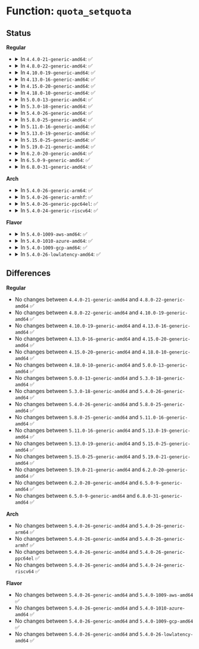# Function: <code>quota_setquota</code>

## Status
<b>Regular</b>
<ul>
<li>
<details>
<summary>In <code>4.4.0-21-generic-amd64</code>: ✅</summary>

```c
int quota_setquota(struct super_block * sb, int type, qid_t id, void * addr)
```

```json
{
  "name": "quota_setquota",
  "collision_type": "Unique Static",
  "inline_type": "No",
  "funcs": [
    {
      "addr": 18446744071581423392,
      "name": "quota_setquota",
      "external": false,
      "loc": "fs/quota/quota.c:251",
      "file": "fs/quota/quota.c",
      "inline": "seen, unknown",
      "caller_inline": [],
      "caller_func": [
        "fs/quota/quota.c:SyS_quotactl"
      ]
    }
  ],
  "symbols": [
    {
      "addr": 18446744071581423392,
      "name": "quota_setquota",
      "section": ".text",
      "bind": "STB_LOCAL",
      "size": 471
    }
  ]
}
```
</details>
</li>
<li>
<details>
<summary>In <code>4.8.0-22-generic-amd64</code>: ✅</summary>

```c
int quota_setquota(struct super_block * sb, int type, qid_t id, void * addr)
```

```json
{
  "name": "quota_setquota",
  "collision_type": "Unique Static",
  "inline_type": "No",
  "funcs": [
    {
      "addr": 18446744071581605024,
      "name": "quota_setquota",
      "external": false,
      "loc": "fs/quota/quota.c:279",
      "file": "fs/quota/quota.c",
      "inline": "seen, unknown",
      "caller_inline": [],
      "caller_func": [
        "fs/quota/quota.c:SyS_quotactl"
      ]
    }
  ],
  "symbols": [
    {
      "addr": 18446744071581605024,
      "name": "quota_setquota",
      "section": ".text",
      "bind": "STB_LOCAL",
      "size": 480
    }
  ]
}
```
</details>
</li>
<li>
<details>
<summary>In <code>4.10.0-19-generic-amd64</code>: ✅</summary>

```c
int quota_setquota(struct super_block * sb, int type, qid_t id, void * addr)
```

```json
{
  "name": "quota_setquota",
  "collision_type": "Unique Static",
  "inline_type": "No",
  "funcs": [
    {
      "addr": 18446744071581693552,
      "name": "quota_setquota",
      "external": false,
      "loc": "fs/quota/quota.c:275",
      "file": "fs/quota/quota.c",
      "inline": "seen, unknown",
      "caller_inline": [],
      "caller_func": [
        "fs/quota/quota.c:SyS_quotactl"
      ]
    }
  ],
  "symbols": [
    {
      "addr": 18446744071581693552,
      "name": "quota_setquota",
      "section": ".text",
      "bind": "STB_LOCAL",
      "size": 480
    }
  ]
}
```
</details>
</li>
<li>
<details>
<summary>In <code>4.13.0-16-generic-amd64</code>: ✅</summary>

```c
int quota_setquota(struct super_block * sb, int type, qid_t id, void * addr)
```

```json
{
  "name": "quota_setquota",
  "collision_type": "Unique Static",
  "inline_type": "No",
  "funcs": [
    {
      "addr": 18446744071581747408,
      "name": "quota_setquota",
      "external": false,
      "loc": "fs/quota/quota.c:275",
      "file": "fs/quota/quota.c",
      "inline": "seen, unknown",
      "caller_inline": [],
      "caller_func": [
        "fs/quota/quota.c:SyS_quotactl"
      ]
    }
  ],
  "symbols": [
    {
      "addr": 18446744071581747408,
      "name": "quota_setquota",
      "section": ".text",
      "bind": "STB_LOCAL",
      "size": 488
    }
  ]
}
```
</details>
</li>
<li>
<details>
<summary>In <code>4.15.0-20-generic-amd64</code>: ✅</summary>

```c
int quota_setquota(struct super_block * sb, int type, qid_t id, void * addr)
```

```json
{
  "name": "quota_setquota",
  "collision_type": "Unique Static",
  "inline_type": "No",
  "funcs": [
    {
      "addr": 18446744071581894512,
      "name": "quota_setquota",
      "external": false,
      "loc": "fs/quota/quota.c:276",
      "file": "fs/quota/quota.c",
      "inline": "seen, unknown",
      "caller_inline": [],
      "caller_func": [
        "fs/quota/quota.c:SyS_quotactl"
      ]
    }
  ],
  "symbols": [
    {
      "addr": 18446744071581894512,
      "name": "quota_setquota",
      "section": ".text",
      "bind": "STB_LOCAL",
      "size": 494
    }
  ]
}
```
</details>
</li>
<li>
<details>
<summary>In <code>4.18.0-10-generic-amd64</code>: ✅</summary>

```c
int quota_setquota(struct super_block * sb, int type, qid_t id, void * addr)
```

```json
{
  "name": "quota_setquota",
  "collision_type": "Unique Static",
  "inline_type": "No",
  "funcs": [
    {
      "addr": 18446744071582079056,
      "name": "quota_setquota",
      "external": false,
      "loc": "fs/quota/quota.c:277",
      "file": "fs/quota/quota.c",
      "inline": "seen, unknown",
      "caller_inline": [],
      "caller_func": [
        "fs/quota/quota.c:kernel_quotactl"
      ]
    }
  ],
  "symbols": [
    {
      "addr": 18446744071582079056,
      "name": "quota_setquota",
      "section": ".text",
      "bind": "STB_LOCAL",
      "size": 486
    }
  ]
}
```
</details>
</li>
<li>
<details>
<summary>In <code>5.0.0-13-generic-amd64</code>: ✅</summary>

```c
int quota_setquota(struct super_block * sb, int type, qid_t id, void * addr)
```

```json
{
  "name": "quota_setquota",
  "collision_type": "Unique Static",
  "inline_type": "No",
  "funcs": [
    {
      "addr": 18446744071582171760,
      "name": "quota_setquota",
      "external": false,
      "loc": "fs/quota/quota.c:275",
      "file": "fs/quota/quota.c",
      "inline": "seen, unknown",
      "caller_inline": [],
      "caller_func": [
        "fs/quota/quota.c:kernel_quotactl"
      ]
    }
  ],
  "symbols": [
    {
      "addr": 18446744071582171760,
      "name": "quota_setquota",
      "section": ".text",
      "bind": "STB_LOCAL",
      "size": 486
    }
  ]
}
```
</details>
</li>
<li>
<details>
<summary>In <code>5.3.0-18-generic-amd64</code>: ✅</summary>

```c
int quota_setquota(struct super_block * sb, int type, qid_t id, void * addr)
```

```json
{
  "name": "quota_setquota",
  "collision_type": "Unique Static",
  "inline_type": "No",
  "funcs": [
    {
      "addr": 18446744071582334704,
      "name": "quota_setquota",
      "external": false,
      "loc": "fs/quota/quota.c:275",
      "file": "fs/quota/quota.c",
      "inline": "seen, unknown",
      "caller_inline": [],
      "caller_func": [
        "fs/quota/quota.c:do_quotactl"
      ]
    }
  ],
  "symbols": [
    {
      "addr": 18446744071582334704,
      "name": "quota_setquota",
      "section": ".text",
      "bind": "STB_LOCAL",
      "size": 481
    }
  ]
}
```
</details>
</li>
<li>
<details>
<summary>In <code>5.4.0-26-generic-amd64</code>: ✅</summary>

```c
int quota_setquota(struct super_block * sb, int type, qid_t id, void * addr)
```

```json
{
  "name": "quota_setquota",
  "collision_type": "Unique Static",
  "inline_type": "No",
  "funcs": [
    {
      "addr": 18446744071582433888,
      "name": "quota_setquota",
      "external": false,
      "loc": "fs/quota/quota.c:275",
      "file": "fs/quota/quota.c",
      "inline": "seen, unknown",
      "caller_inline": [],
      "caller_func": [
        "fs/quota/quota.c:do_quotactl"
      ]
    }
  ],
  "symbols": [
    {
      "addr": 18446744071582433888,
      "name": "quota_setquota",
      "section": ".text",
      "bind": "STB_LOCAL",
      "size": 481
    }
  ]
}
```
</details>
</li>
<li>
<details>
<summary>In <code>5.8.0-25-generic-amd64</code>: ✅</summary>

```c
int quota_setquota(struct super_block * sb, int type, qid_t id, void * addr)
```

```json
{
  "name": "quota_setquota",
  "collision_type": "Unique Static",
  "inline_type": "No",
  "funcs": [
    {
      "addr": 18446744071582728656,
      "name": "quota_setquota",
      "external": false,
      "loc": "fs/quota/quota.c:273",
      "file": "fs/quota/quota.c",
      "inline": "seen, unknown",
      "caller_inline": [],
      "caller_func": [
        "fs/quota/quota.c:do_quotactl"
      ]
    }
  ],
  "symbols": [
    {
      "addr": 18446744071582728656,
      "name": "quota_setquota",
      "section": ".text",
      "bind": "STB_LOCAL",
      "size": 304
    }
  ]
}
```
</details>
</li>
<li>
<details>
<summary>In <code>5.11.0-16-generic-amd64</code>: ✅</summary>

```c
int quota_setquota(struct super_block * sb, int type, qid_t id, void * addr)
```

```json
{
  "name": "quota_setquota",
  "collision_type": "Unique Static",
  "inline_type": "No",
  "funcs": [
    {
      "addr": 18446744071582802208,
      "name": "quota_setquota",
      "external": false,
      "loc": "fs/quota/quota.c:285",
      "file": "fs/quota/quota.c",
      "inline": "seen, unknown",
      "caller_inline": [],
      "caller_func": [
        "fs/quota/quota.c:do_quotactl"
      ]
    }
  ],
  "symbols": [
    {
      "addr": 18446744071582802208,
      "name": "quota_setquota",
      "section": ".text",
      "bind": "STB_LOCAL",
      "size": 364
    }
  ]
}
```
</details>
</li>
<li>
<details>
<summary>In <code>5.13.0-19-generic-amd64</code>: ✅</summary>

```c
int quota_setquota(struct super_block * sb, int type, qid_t id, void * addr)
```

```json
{
  "name": "quota_setquota",
  "collision_type": "Unique Static",
  "inline_type": "No",
  "funcs": [
    {
      "addr": 18446744071582829936,
      "name": "quota_setquota",
      "external": false,
      "loc": "fs/quota/quota.c:286",
      "file": "fs/quota/quota.c",
      "inline": "seen, unknown",
      "caller_inline": [],
      "caller_func": [
        "fs/quota/quota.c:do_quotactl"
      ]
    }
  ],
  "symbols": [
    {
      "addr": 18446744071582829936,
      "name": "quota_setquota",
      "section": ".text",
      "bind": "STB_LOCAL",
      "size": 543
    }
  ]
}
```
</details>
</li>
<li>
<details>
<summary>In <code>5.15.0-25-generic-amd64</code>: ✅</summary>

```c
int quota_setquota(struct super_block * sb, int type, qid_t id, void * addr)
```

```json
{
  "name": "quota_setquota",
  "collision_type": "Unique Static",
  "inline_type": "No",
  "funcs": [
    {
      "addr": 18446744071583162416,
      "name": "quota_setquota",
      "external": false,
      "loc": "fs/quota/quota.c:286",
      "file": "fs/quota/quota.c",
      "inline": "seen, unknown",
      "caller_inline": [],
      "caller_func": [
        "fs/quota/quota.c:do_quotactl"
      ]
    }
  ],
  "symbols": [
    {
      "addr": 18446744071583162416,
      "name": "quota_setquota",
      "section": ".text",
      "bind": "STB_LOCAL",
      "size": 540
    }
  ]
}
```
</details>
</li>
<li>
<details>
<summary>In <code>5.19.0-21-generic-amd64</code>: ✅</summary>

```c
int quota_setquota(struct super_block * sb, int type, qid_t id, void * addr)
```

```json
{
  "name": "quota_setquota",
  "collision_type": "Unique Static",
  "inline_type": "No",
  "funcs": [
    {
      "addr": 18446744071583653104,
      "name": "quota_setquota",
      "external": false,
      "loc": "fs/quota/quota.c:287",
      "file": "fs/quota/quota.c",
      "inline": "seen, unknown",
      "caller_inline": [],
      "caller_func": [
        "fs/quota/quota.c:do_quotactl"
      ]
    }
  ],
  "symbols": [
    {
      "addr": 18446744071583653104,
      "name": "quota_setquota",
      "section": ".text",
      "bind": "STB_LOCAL",
      "size": 588
    }
  ]
}
```
</details>
</li>
<li>
<details>
<summary>In <code>6.2.0-20-generic-amd64</code>: ✅</summary>

```c
int quota_setquota(struct super_block * sb, int type, qid_t id, void * addr)
```

```json
{
  "name": "quota_setquota",
  "collision_type": "Unique Static",
  "inline_type": "No",
  "funcs": [
    {
      "addr": 18446744071584259136,
      "name": "quota_setquota",
      "external": false,
      "loc": "fs/quota/quota.c:287",
      "file": "fs/quota/quota.c",
      "inline": "seen, unknown",
      "caller_inline": [],
      "caller_func": [
        "fs/quota/quota.c:do_quotactl"
      ]
    }
  ],
  "symbols": [
    {
      "addr": 18446744071584259136,
      "name": "quota_setquota",
      "section": ".text",
      "bind": "STB_LOCAL",
      "size": 588
    }
  ]
}
```
</details>
</li>
<li>
<details>
<summary>In <code>6.5.0-9-generic-amd64</code>: ✅</summary>

```c
int quota_setquota(struct super_block * sb, int type, qid_t id, void * addr)
```

```json
{
  "name": "quota_setquota",
  "collision_type": "Unique Static",
  "inline_type": "No",
  "funcs": [
    {
      "addr": 18446744071584489472,
      "name": "quota_setquota",
      "external": false,
      "loc": "fs/quota/quota.c:287",
      "file": "fs/quota/quota.c",
      "inline": "seen, unknown",
      "caller_inline": [],
      "caller_func": [
        "fs/quota/quota.c:do_quotactl"
      ]
    }
  ],
  "symbols": [
    {
      "addr": 18446744071584489472,
      "name": "quota_setquota",
      "section": ".text",
      "bind": "STB_LOCAL",
      "size": 605
    }
  ]
}
```
</details>
</li>
<li>
<details>
<summary>In <code>6.8.0-31-generic-amd64</code>: ✅</summary>

```c
int quota_setquota(struct super_block * sb, int type, qid_t id, void * addr)
```

```json
{
  "name": "quota_setquota",
  "collision_type": "Unique Static",
  "inline_type": "No",
  "funcs": [
    {
      "addr": 18446744071584712432,
      "name": "quota_setquota",
      "external": false,
      "loc": "fs/quota/quota.c:287",
      "file": "fs/quota/quota.c",
      "inline": "seen, unknown",
      "caller_inline": [],
      "caller_func": [
        "fs/quota/quota.c:do_quotactl"
      ]
    }
  ],
  "symbols": [
    {
      "addr": 18446744071584712432,
      "name": "quota_setquota",
      "section": ".text",
      "bind": "STB_LOCAL",
      "size": 605
    }
  ]
}
```
</details>
</li>
</ul>
<b>Arch</b>
<ul>
<li>
<details>
<summary>In <code>5.4.0-26-generic-arm64</code>: ✅</summary>

```c
int quota_setquota(struct super_block * sb, int type, qid_t id, void * addr)
```

```json
{
  "name": "quota_setquota",
  "collision_type": "Unique Static",
  "inline_type": "No",
  "funcs": [
    {
      "addr": 18446603336494047368,
      "name": "quota_setquota",
      "external": false,
      "loc": "fs/quota/quota.c:275",
      "file": "fs/quota/quota.c",
      "inline": "seen, unknown",
      "caller_inline": [],
      "caller_func": [
        "fs/quota/quota.c:do_quotactl"
      ]
    }
  ],
  "symbols": [
    {
      "addr": 18446603336494047368,
      "name": "quota_setquota",
      "section": ".text",
      "bind": "STB_LOCAL",
      "size": 456
    }
  ]
}
```
</details>
</li>
<li>
<details>
<summary>In <code>5.4.0-26-generic-armhf</code>: ✅</summary>

```c
int quota_setquota(struct super_block * sb, int type, qid_t id, void * addr)
```

```json
{
  "name": "quota_setquota",
  "collision_type": "Unique Static",
  "inline_type": "No",
  "funcs": [
    {
      "addr": 3227508136,
      "name": "quota_setquota",
      "external": false,
      "loc": "fs/quota/quota.c:275",
      "file": "fs/quota/quota.c",
      "inline": "seen, unknown",
      "caller_inline": [],
      "caller_func": [
        "fs/quota/quota.c:do_quotactl"
      ]
    }
  ],
  "symbols": [
    {
      "addr": 3227508136,
      "name": "quota_setquota",
      "section": ".text",
      "bind": "STB_LOCAL",
      "size": 604
    }
  ]
}
```
</details>
</li>
<li>
<details>
<summary>In <code>5.4.0-26-generic-ppc64el</code>: ✅</summary>

```c
int quota_setquota(struct super_block * sb, int type, qid_t id, void * addr)
```

```json
{
  "name": "quota_setquota",
  "collision_type": "Unique Static",
  "inline_type": "No",
  "funcs": [
    {
      "addr": 13835058055287701856,
      "name": "quota_setquota",
      "external": false,
      "loc": "fs/quota/quota.c:275",
      "file": "fs/quota/quota.c",
      "inline": "seen, unknown",
      "caller_inline": [],
      "caller_func": [
        "fs/quota/quota.c:do_quotactl"
      ]
    }
  ],
  "symbols": [
    {
      "addr": 13835058055287701856,
      "name": "quota_setquota",
      "section": ".text",
      "bind": "STB_LOCAL",
      "size": 604
    }
  ]
}
```
</details>
</li>
<li>
<details>
<summary>In <code>5.4.0-24-generic-riscv64</code>: ✅</summary>

```c
int quota_setquota(struct super_block * sb, int type, qid_t id, void * addr)
```

```json
{
  "name": "quota_setquota",
  "collision_type": "Unique Static",
  "inline_type": "No",
  "funcs": [
    {
      "addr": 18446743936273549286,
      "name": "quota_setquota",
      "external": false,
      "loc": "fs/quota/quota.c:275",
      "file": "fs/quota/quota.c",
      "inline": "seen, unknown",
      "caller_inline": [],
      "caller_func": [
        "fs/quota/quota.c:do_quotactl"
      ]
    }
  ],
  "symbols": [
    {
      "addr": 18446743936273549286,
      "name": "quota_setquota",
      "section": ".text",
      "bind": "STB_LOCAL",
      "size": 426
    }
  ]
}
```
</details>
</li>
</ul>
<b>Flavor</b>
<ul>
<li>
<details>
<summary>In <code>5.4.0-1009-aws-amd64</code>: ✅</summary>

```c
int quota_setquota(struct super_block * sb, int type, qid_t id, void * addr)
```

```json
{
  "name": "quota_setquota",
  "collision_type": "Unique Static",
  "inline_type": "No",
  "funcs": [
    {
      "addr": 18446744071582402624,
      "name": "quota_setquota",
      "external": false,
      "loc": "fs/quota/quota.c:275",
      "file": "fs/quota/quota.c",
      "inline": "seen, unknown",
      "caller_inline": [],
      "caller_func": [
        "fs/quota/quota.c:do_quotactl"
      ]
    }
  ],
  "symbols": [
    {
      "addr": 18446744071582402624,
      "name": "quota_setquota",
      "section": ".text",
      "bind": "STB_LOCAL",
      "size": 481
    }
  ]
}
```
</details>
</li>
<li>
<details>
<summary>In <code>5.4.0-1010-azure-amd64</code>: ✅</summary>

```c
int quota_setquota(struct super_block * sb, int type, qid_t id, void * addr)
```

```json
{
  "name": "quota_setquota",
  "collision_type": "Unique Static",
  "inline_type": "No",
  "funcs": [
    {
      "addr": 18446744071582340320,
      "name": "quota_setquota",
      "external": false,
      "loc": "fs/quota/quota.c:275",
      "file": "fs/quota/quota.c",
      "inline": "seen, unknown",
      "caller_inline": [],
      "caller_func": [
        "fs/quota/quota.c:do_quotactl"
      ]
    }
  ],
  "symbols": [
    {
      "addr": 18446744071582340320,
      "name": "quota_setquota",
      "section": ".text",
      "bind": "STB_LOCAL",
      "size": 481
    }
  ]
}
```
</details>
</li>
<li>
<details>
<summary>In <code>5.4.0-1009-gcp-amd64</code>: ✅</summary>

```c
int quota_setquota(struct super_block * sb, int type, qid_t id, void * addr)
```

```json
{
  "name": "quota_setquota",
  "collision_type": "Unique Static",
  "inline_type": "No",
  "funcs": [
    {
      "addr": 18446744071582393104,
      "name": "quota_setquota",
      "external": false,
      "loc": "fs/quota/quota.c:275",
      "file": "fs/quota/quota.c",
      "inline": "seen, unknown",
      "caller_inline": [],
      "caller_func": [
        "fs/quota/quota.c:do_quotactl"
      ]
    }
  ],
  "symbols": [
    {
      "addr": 18446744071582393104,
      "name": "quota_setquota",
      "section": ".text",
      "bind": "STB_LOCAL",
      "size": 481
    }
  ]
}
```
</details>
</li>
<li>
<details>
<summary>In <code>5.4.0-26-lowlatency-amd64</code>: ✅</summary>

```c
int quota_setquota(struct super_block * sb, int type, qid_t id, void * addr)
```

```json
{
  "name": "quota_setquota",
  "collision_type": "Unique Static",
  "inline_type": "No",
  "funcs": [
    {
      "addr": 18446744071582472640,
      "name": "quota_setquota",
      "external": false,
      "loc": "fs/quota/quota.c:275",
      "file": "fs/quota/quota.c",
      "inline": "seen, unknown",
      "caller_inline": [],
      "caller_func": [
        "fs/quota/quota.c:do_quotactl"
      ]
    }
  ],
  "symbols": [
    {
      "addr": 18446744071582472640,
      "name": "quota_setquota",
      "section": ".text",
      "bind": "STB_LOCAL",
      "size": 481
    }
  ]
}
```
</details>
</li>
</ul>

## Differences
<b>Regular</b>
<ul>
<li>
No changes between <code>4.4.0-21-generic-amd64</code> and <code>4.8.0-22-generic-amd64</code> ✅
</li>
<li>
No changes between <code>4.8.0-22-generic-amd64</code> and <code>4.10.0-19-generic-amd64</code> ✅
</li>
<li>
No changes between <code>4.10.0-19-generic-amd64</code> and <code>4.13.0-16-generic-amd64</code> ✅
</li>
<li>
No changes between <code>4.13.0-16-generic-amd64</code> and <code>4.15.0-20-generic-amd64</code> ✅
</li>
<li>
No changes between <code>4.15.0-20-generic-amd64</code> and <code>4.18.0-10-generic-amd64</code> ✅
</li>
<li>
No changes between <code>4.18.0-10-generic-amd64</code> and <code>5.0.0-13-generic-amd64</code> ✅
</li>
<li>
No changes between <code>5.0.0-13-generic-amd64</code> and <code>5.3.0-18-generic-amd64</code> ✅
</li>
<li>
No changes between <code>5.3.0-18-generic-amd64</code> and <code>5.4.0-26-generic-amd64</code> ✅
</li>
<li>
No changes between <code>5.4.0-26-generic-amd64</code> and <code>5.8.0-25-generic-amd64</code> ✅
</li>
<li>
No changes between <code>5.8.0-25-generic-amd64</code> and <code>5.11.0-16-generic-amd64</code> ✅
</li>
<li>
No changes between <code>5.11.0-16-generic-amd64</code> and <code>5.13.0-19-generic-amd64</code> ✅
</li>
<li>
No changes between <code>5.13.0-19-generic-amd64</code> and <code>5.15.0-25-generic-amd64</code> ✅
</li>
<li>
No changes between <code>5.15.0-25-generic-amd64</code> and <code>5.19.0-21-generic-amd64</code> ✅
</li>
<li>
No changes between <code>5.19.0-21-generic-amd64</code> and <code>6.2.0-20-generic-amd64</code> ✅
</li>
<li>
No changes between <code>6.2.0-20-generic-amd64</code> and <code>6.5.0-9-generic-amd64</code> ✅
</li>
<li>
No changes between <code>6.5.0-9-generic-amd64</code> and <code>6.8.0-31-generic-amd64</code> ✅
</li>
</ul>
<b>Arch</b>
<ul>
<li>
No changes between <code>5.4.0-26-generic-amd64</code> and <code>5.4.0-26-generic-arm64</code> ✅
</li>
<li>
No changes between <code>5.4.0-26-generic-amd64</code> and <code>5.4.0-26-generic-armhf</code> ✅
</li>
<li>
No changes between <code>5.4.0-26-generic-amd64</code> and <code>5.4.0-26-generic-ppc64el</code> ✅
</li>
<li>
No changes between <code>5.4.0-26-generic-amd64</code> and <code>5.4.0-24-generic-riscv64</code> ✅
</li>
</ul>
<b>Flavor</b>
<ul>
<li>
No changes between <code>5.4.0-26-generic-amd64</code> and <code>5.4.0-1009-aws-amd64</code> ✅
</li>
<li>
No changes between <code>5.4.0-26-generic-amd64</code> and <code>5.4.0-1010-azure-amd64</code> ✅
</li>
<li>
No changes between <code>5.4.0-26-generic-amd64</code> and <code>5.4.0-1009-gcp-amd64</code> ✅
</li>
<li>
No changes between <code>5.4.0-26-generic-amd64</code> and <code>5.4.0-26-lowlatency-amd64</code> ✅
</li>
</ul>
